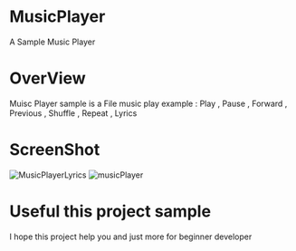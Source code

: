 # MusicPlayer

A Sample Music Player 

# OverView
Muisc Player sample is a File music play  example : Play , Pause , Forward , Previous , Shuffle , Repeat , Lyrics

# ScreenShot

![MusicPlayerLyrics](https://user-images.githubusercontent.com/77720045/125706056-46eceee9-f2dd-4588-a586-ed32fa441e24.png)
![musicPlayer](https://user-images.githubusercontent.com/77720045/125706045-301c2dff-cdeb-4285-8837-84592c0fdc03.png)



# Useful this project sample
I hope this project help you and just more for beginner developer 
